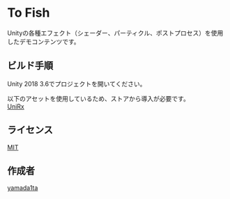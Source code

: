 To Fish
====

Unityの各種エフェクト（シェーダー、パーティクル、ポストプロセス）を使用したデモコンテンツです。

## ビルド手順
Unity 2018 3.6でプロジェクトを開いてください。

以下のアセットを使用しているため、ストアから導入が必要です。  
[UniRx](https://assetstore.unity.com/packages/tools/integration/unirx-reactive-extensions-for-unity-17276)

## ライセンス
[MIT]()

## 作成者
[yamada1ta](https://github.com/yamada1ta)
